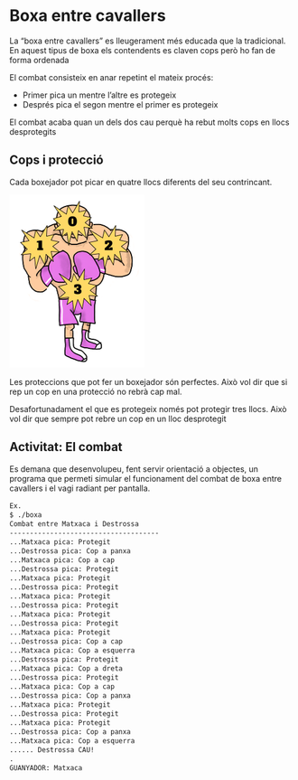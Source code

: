 # Boxa entre cavallers

La “boxa entre cavallers” es lleugerament més educada que la tradicional. En aquest tipus de boxa els contendents es claven cops però ho fan de forma ordenada

El combat consisteix en anar repetint el mateix procés:

* Primer pica un mentre l’altre es protegeix
* Després pica el segon mentre el primer es protegeix

El combat acaba quan un dels dos cau perquè ha rebut molts cops en llocs desprotegits

## Cops i protecció

Cada boxejador pot picar en quatre llocs diferents del seu contrincant.

![Cops](atacs-boxa.png "On pot rebre?")

Les proteccions que pot fer un boxejador són perfectes. Això vol dir que si rep un cop en una protecció no rebrà cap mal.

Desafortunadament el que es protegeix només pot protegir tres llocs. Això vol dir que sempre pot rebre un cop en un lloc desprotegit

## Activitat: El combat

Es demana que desenvolupeu, fent servir orientació a objectes, un programa que permeti simular el funcionament del combat de boxa entre cavallers i el vagi radiant per pantalla.

    Ex.
    $ ./boxa
    Combat entre Matxaca i Destrossa
    -------------------------------------
    ...Matxaca pica: Protegit
    ...Destrossa pica: Cop a panxa
    ...Matxaca pica: Cop a cap
    ...Destrossa pica: Protegit
    ...Matxaca pica: Protegit
    ...Destrossa pica: Protegit
    ...Matxaca pica: Protegit
    ...Destrossa pica: Protegit
    ...Matxaca pica: Protegit
    ...Destrossa pica: Protegit
    ...Matxaca pica: Protegit
    ...Destrossa pica: Cop a cap
    ...Matxaca pica: Cop a esquerra
    ...Destrossa pica: Protegit
    ...Matxaca pica: Cop a dreta
    ...Destrossa pica: Protegit
    ...Matxaca pica: Cop a cap
    ...Destrossa pica: Cop a panxa
    ...Matxaca pica: Protegit
    ...Destrossa pica: Protegit
    ...Matxaca pica: Protegit
    ...Destrossa pica: Cop a panxa
    ...Matxaca pica: Cop a esquerra
    ...... Destrossa CAU!
    .
    GUANYADOR: Matxaca
